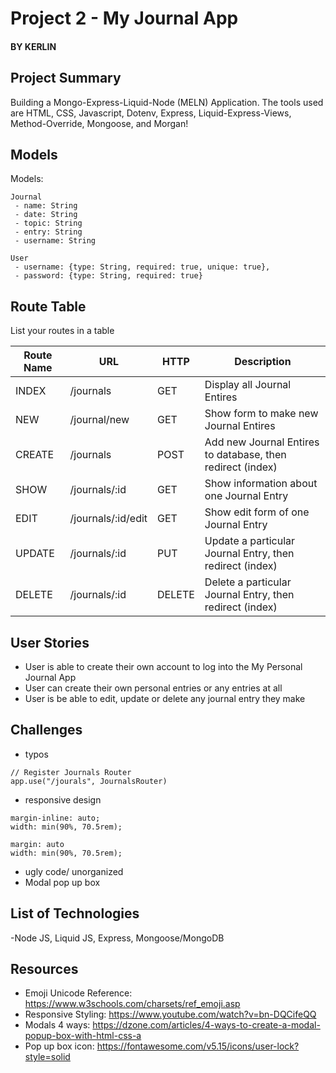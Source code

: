 # Project 2 - My Journal App
#### BY KERLIN

## Project Summary

Building a Mongo-Express-Liquid-Node (MELN) Application. The tools used are HTML, CSS, Javascript, Dotenv, Express, Liquid-Express-Views, Method-Override, Mongoose, and Morgan!

## Models

Models:
```
Journal
 - name: String
 - date: String
 - topic: String
 - entry: String
 - username: String
```
```
User
 - username: {type: String, required: true, unique: true},
 - password: {type: String, required: true}
```

## Route Table

List your routes in a table

| Route Name | URL | HTTP | Description |
|-----------|------|-------|-------------|
| INDEX | /journals | GET | Display all Journal Entires
| NEW | /journal/new | GET | Show form to make new Journal Entires
| CREATE | /journals | POST | Add new Journal Entires to database, then redirect (index)
| SHOW | /journals/:id | GET | Show information about one Journal Entry
| EDIT | /journals/:id/edit | GET | Show edit form of one Journal Entry
| UPDATE | /journals/:id | PUT | Update a particular Journal Entry, then redirect (index)
| DELETE | /journals/:id | DELETE | Delete a particular Journal Entry, then redirect (index)

## User Stories
 - User is able to create their own account to log into the My Personal Journal App
 - User can create their own personal entries or any entries at all
 - User is be able to edit, update or delete any journal entry they make

## Challenges

- typos 
```
// Register Journals Router
app.use("/jourals", JournalsRouter)
```
- responsive design
```
margin-inline: auto;
width: min(90%, 70.5rem);
```
```
margin: auto
width: min(90%, 70.5rem);
```
- ugly code/ unorganized
- Modal pop up box


## List of Technologies

-Node JS, Liquid JS, Express, Mongoose/MongoDB

## Resources 
- Emoji Unicode Reference: https://www.w3schools.com/charsets/ref_emoji.asp
- Responsive Styling: https://www.youtube.com/watch?v=bn-DQCifeQQ
- Modals 4 ways: https://dzone.com/articles/4-ways-to-create-a-modal-popup-box-with-html-css-a
- Pop up box icon: https://fontawesome.com/v5.15/icons/user-lock?style=solid
